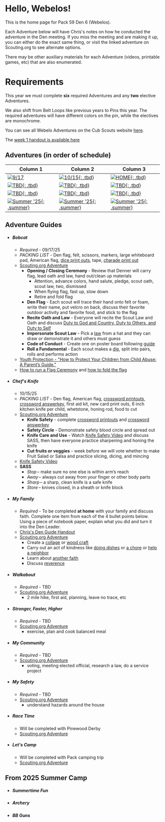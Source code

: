 # Hello, Webelos!

This is the home page for Pack 59 Den 6 (Webelos).

Each Adventure below will have Chris's notes on how he conducted the adventure in the Den meeting. If you miss the meeting and are making it up, you can either do the exact same thing, or visit the linked adventure on Scouting.org to see alternate options. 

There may be other auxiliary materials for each Adventure (videos, printable games, etc) that are also enumerated.  

# Requirements
This year we must complete **six** required Adventures and any **two** elective Adventures.

We also shift from Belt Loops like previous years to Pins this year. The required adventures will have different colors on the pin, while the electives are monochrome.

You can see all Webelo Adventures on the Cub Scouts website [here](https://www.scouting.org/programs/cub-scouts/adventures/webelos/).

The [week 1 handout is available here](assets/webelos/Week1Info.pdf)

## Adventures (in order of schedule)

| Column 1                                                                      | Column 2                                                            | Column 3                                                                  |
|-------------------------------------------------------------------------------|---------------------------------------------------------------------|---------------------------------------------------------------------------|
| [![9/17](img/loops/webelos/bobcat.jpg)](#bobcat)                              | [![10/15](img/loops/webelos/knife.jpg){: .tbd}](#chefs-knife)       | [![HOME](img/loops/webelos/family.jpg){: .tbd}](#my-family)               |
| [![TBD](img/loops/webelos/community.jpg){: .tbd}](#my-community)              | [![TBD](img/loops/webelos/walkabout.jpg){: .tbd}](#walkabout)       | [![TBD](img/loops/webelos/safety.jpg){: .tbd}](#my-safety)                |
| [![TBD](img/loops/webelos/stronger.jpg){: .tbd}](#stronger-faster-higher)     | [![TBD](img/loops/webelos/racetime.jpg){: .tbd}](#race-time)        | [![TBD](img/loops/webelos/letscamp.jpg){: .tbd}](#lets-camp)              |
| [![Summer '25](img/loops/webelos/summertime.jpg){: .summer}](#summertime-fun) | [![Summer '25](img/loops/webelos/archery.jpg){: .summer}](#archery) | [![Summer '25](img/loops/webelos/bb.jpg){: .summer}](#bb-guns)            |

## Adventure Guides

* ##### Bobcat
    * _Required_ - 09/17/25
    * _PACKING LIST_ - Den flag, felt, scissors, markers, large whiteboard pad, American flag, [dice print outs](https://filestore.scouting.org/filestore/cubscouts/adventure-resources/webelos/Webelos%20Bobcat%206%20Roll%20a%20Cub%20Scout%20Fundamental.pdf), tape, [charade print out](assets/webelos/ScoutLawCharades.pdf)
    * [Scouting.org Adventure](https://www.scouting.org/cub-scout-adventures/bobcat-webelos/)
        * **Opening / Closing Ceremony** - Review that Denner will carry flag, lead oath and law, hand out/clean up materials
            * Attention, advance colors, hand salute, pledge, scout oath, scout law, two, dismissed
            * When flying flag, fast up, slow down
            * Retire and fold flag
        * **Den Flag** -  Each scout will trace their hand onto felt or foam, write their name, put velcro on back, discuss their favorite outdoor activity and favorite food, and stick to the flag
        * **Recite Oath and Law** - Everyone will recite the Scout Law and Oath and discuss [Duty to God and Country, Duty to Others, and Duty to Self](https://www.scouting.org/cub-scout-activities/recite-the-oath-and-law-webelos/)
        * **Impersonate Scout Law** - Pick a [law](assets/webelos/ScoutLawCharades.pdf) from a hat and they can draw or demonstrate it and others must guess
        * **Code of Conduct** - Create one on poster board following [guide](https://www.scouting.org/cub-scout-activities/code-of-conduct-webelos/)
        * **Roll a Fundamental** - Each scout makes a [die](https://filestore.scouting.org/filestore/cubscouts/adventure-resources/webelos/Webelos%20Bobcat%206%20Roll%20a%20Cub%20Scout%20Fundamental.pdf), split into pairs, rolls and performs action
    * [Youth Protection - "How to Protect Your Children from Child Abuse: A Parent’s Guide."](https://filestore.scouting.org/filestore/pdf/100-014_WEB.pdf)
    * [How to run a Flag Ceremony](https://vimeo.com/348611068) and [how to fold the flag](https://scoutlife.org/video-audio/145871/how-to-display-and-fold-the-american-flag/)

* ##### Chef's Knife
    * 10/15/25
    * _PACKING LIST_ - Den flag, American flag, [crossword printouts](https://filestore.scouting.org/filestore/cubscouts/adventure-resources/webelos/Webelos%20Chef%27s%20Knife%201%20Webelos%20Knife%20Safety%20Rules%20Crossword.pdf), [crossword answerkey](https://filestore.scouting.org/filestore/cubscouts/adventure-resources/webelos/Webelos%20Chef%27s%20Knife%201%20Webelos%20Knife%20Safety%20Rules%20Crossword%20Key.pdf), first aid kit, new card print outs, 6 inch kitchen knife per child, whetstone, honing rod, food to cut
    * [Scouting.org Adventure](https://www.scouting.org/cub-scout-adventures/chefs-knife/)
        * **Knife Safety** - complete  [crossword printouts](https://filestore.scouting.org/filestore/cubscouts/adventure-resources/webelos/Webelos%20Chef%27s%20Knife%201%20Webelos%20Knife%20Safety%20Rules%20Crossword.pdf) and [crossword answerkey](https://filestore.scouting.org/filestore/cubscouts/adventure-resources/webelos/Webelos%20Chef%27s%20Knife%201%20Webelos%20Knife%20Safety%20Rules%20Crossword%20Key.pdf)
        * **Safety Circle** - Demonstrate safety blood circle and spread out
        * **Knife Care and Use** - Watch [Knife Safety Video](https://vimeo.com/948326811) and discuss SASS, then have everyone practice sharpening and honing the knife
        * **Cut fruits or veggies** - week before we will vote whether to make Fruit Salad or Salsa and practice slicing, dicing, and mincing 
    * [Knife Safety Video](https://vimeo.com/948326811)
    * **SASS**
        * _Stop_ – make sure no one else is within arm’s reach 
        * _Away_ – always cut away from your finger or other body parts 
        * _Sharp_ – a sharp, clean knife is a safe knife 
        * _Store_ – knives closed, in a sheath or knife block 

* ##### My Family
    * _Required_ - To be completed **at home** with your family and discuss faith. Complete one item from each of the 4 bullet points below. Using a piece of notebook paper, explain what you did and turn it into the Den Leader.
    * [Chris's Den Guide Handout](assets/webelos/MyFamily.pdf)
    * [Scouting.org Adventure](https://www.scouting.org/cub-scout-adventures/my-family/)
        * Create a [collage](https://www.scouting.org/cub-scout-activities/multimedia-collage/) or [wood craft](https://www.scouting.org/cub-scout-activities/wood-crafting/)
        * Carry out an act of kindness like [doing dishes](https://www.scouting.org/cub-scout-activities/a-dish-of-kindness/) or [a chore](https://www.scouting.org/cub-scout-activities/helping-hands/) or [help a neighbor](https://www.scouting.org/cub-scout-activities/neighborly-kindness/)
        * Learn about [another faith](https://www.scouting.org/cub-scout-activities/exploring-faith/)
        * Discuss [reverence](https://www.scouting.org/cub-scout-activities/reverence-reflection/)

* ##### Walkabout
    * _Required_ - TBD
    * [Scouting.org Adventure](https://www.scouting.org/cub-scout-adventures/webelos-walkabout/)
        * 2 mile hike, first aid, planning, leave no trace, etc

* ##### Stronger, Faster, Higher
    * _Required_ - TBD
    * [Scouting.org Adventure](https://www.scouting.org/cub-scout-adventures/stronger-faster-higher/)
        * exercise, plan and cook balanced meal

* ##### My Community
    * _Required_ - TBD
    * [Scouting.org Adventure](https://www.scouting.org/cub-scout-adventures/my-community/)
        * voting, meeting elected official, research a law, do a service project

* ##### My Safety
    * _Required_ - TBD
    * [Scouting.org Adventure](https://www.scouting.org/cub-scout-adventures/my-safety/)
        * understand hazards around the house

* ##### Race Time
    * Will be completed with Pinewood Derby
    * [Scouting.org Adventure](https://www.scouting.org/cub-scout-adventures/race-time-webelos/)

* ##### Let's Camp
    * Will be completed with Pack camping trip
    * [Scouting.org Adventure](https://www.scouting.org/cub-scout-adventures/lets-camp-webelos/)

## From 2025 Summer Camp

* ##### Summertime Fun
* ##### Archery
* ##### BB Guns